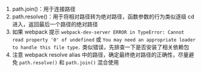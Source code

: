 1. path.join()：用于连接路径
2. path.resolve()：用于将相对路径转为绝对路径，函数参数的行为类似逐级 cd 进入，返回最后一个路径的绝对路径
3. 如果 webpack 提示 `webpack-dev-server ERROR in TypeError: Cannot read property '0' of undefined` 或 `You may need an appropriate loader to handle this file type.` 类似错误，先排查一下是否安装了相关依赖包
4. 注意 webpack resolve alias 中的路径，确定最终绝对路径的正确性，尽量避免 `path.resolve()` 和 `path.join()` 混合使用